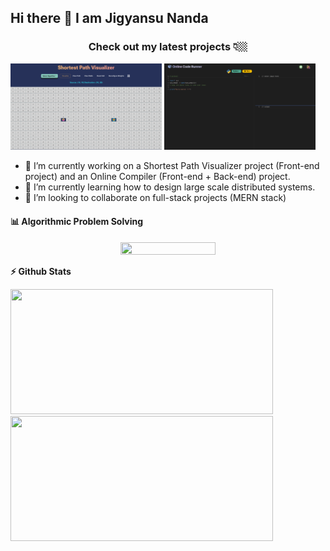 ## Hi there 👋 I am Jigyansu Nanda

<h3 align="center">
Check out my latest projects 👇🏼
</h3>

<p float="center">
<img height="40%" width="48%" src="https://github.com/jigyansunanda/jigyansunanda/blob/main/media/SPF.png" alt="Shortest Path Visulaizer" href="https://jigyansunanda.github.io/Shortest-Path-Visualizer"/>

<img height="40%" width="48%" src="https://github.com/jigyansunanda/jigyansunanda/blob/main/media/OCR.png" alt="Online Code Runner" href="https://github.com/jigyansunanda/Online-Code-Runner" />
</p>

-   🔭 I’m currently working on a Shortest Path Visualizer project (Front-end project) and an Online Compiler (Front-end + Back-end) project.
-   🌱 I’m currently learning how to design large scale distributed systems.
-   👯 I’m looking to collaborate on full-stack projects (MERN stack)

<!--

Here are some ideas to get you started:

- 🔭 I’m currently working on ...
- 🌱 I’m currently learning ...
- 👯 I’m looking to collaborate on ...
- 🤔 I’m looking for help with ...
- 💬 Ask me about ...
- 📫 How to reach me: ...
- 😄 Pronouns: ...
- ⚡ Fun fact: ...
-->

#### 📊 Algorithmic Problem Solving

<p align="center">
<img height="30%" width="55%" src="https://leetcard.jacoblin.cool/jigyansunanda?theme=dark&font=Karma&ext=contest"/>
</p>

<b>⚡ Github Stats</b>

<p float="left">
<img height="200em" width="420em" src="https://github-readme-stats.vercel.app/api?username=jigyansunanda&theme=gotham&show_icons=true&hide_border=true&&count_private=true&include_all_commits=true" /> 
<img height="200em" width="420em" src="https://github-readme-stats.vercel.app/api/top-langs/?username=jigyansunanda&theme=gotham&show_icons=true&hide_border=true&layout=compact&langs_count=8"/>
</p>
